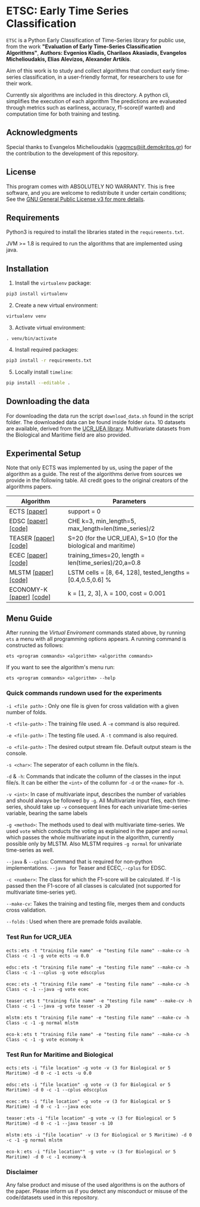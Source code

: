 # ETSC: Early Time Series Classification

`ETSC` is a Python Early Classification of Time-Series library for public use, from the work **"Evaluation of Early Time-Series Classification
Algorithms"**, **Authors: Evgenios Kladis, Charilaos Akasiadis, Evangelos Michelioudakis, Elias Alevizos, Alexander Artikis**.

Aim of this work is to study and collect algorithms that conduct early time-series classification, in a user-friendly format, for researchers to use for their work.

Currently six algorithms are included in this directory. A python cli, simplifies the execution of each algorithm
The predictions are evalueated through metrics such as earliness, accuracy, f1-score(if wanted) and computation time for both training and testing.

## Acknowledgments

Special thanks to Evangelos Michelioudakis (vagmcs@iit.demokritos.gr) for the contribution to the development of this repository.

## License

This program comes with ABSOLUTELY NO WARRANTY. This is free software, and you are welcome to redistribute it under certain conditions; See the [GNU General Public License v3 for more details](http://www.gnu.org/licenses/gpl-3.0.en.html).

## Requirements

Python3 is required to install the libraries stated in the `requirements.txt`.

JVM >= 1.8 is required to run the algorithms that are implemented using java.

## Installation
1. Install the `virtualenv` package:

```bash
pip3 install virtualenv
```

2. Create a new virtual environment:

```bash
virtualenv venv
```

3. Activate virtual environment:

```
. venv/bin/activate
```

4. Install required packages:

```bash
pip3 install -r requirements.txt
```

5. Locally install `timeline`:

```bash
pip install --editable .
```

## Downloading the data

For downloading the data run the script `download_data.sh` found in the script folder. The downloaded data can be found inside folder `data`.
10 datasets are available, derived from the [UCR_UEA library](https://www.timeseriesclassification.com/). Multivariate datasets from the Biological and Maritime field are also provided.

## Experimental Setup

Note that only ECTS was implemented by us, using the paper of the algorithm as a guide. The rest of the algorithms derive from sources we provide in the following table. All credit goes to the original creators of the algorithms papers. 

| Algorithm | Parameters |
|---|---|
| ECTS [\[paper\]](https://link.springer.com/article/10.1007/s10115-011-0400-x) | support = 0 |
| EDSC [\[paper\]](https://epubs.siam.org/doi/10.1137/1.9781611972818.22) [\[code\]](https://drive.google.com/file/d/0BxY8OirJ0-gdbnBYNnRNbW9xeTQ/view) | CHE k=3, min_length=5, max_length=len(time_series)/2 |
| TEASER [\[paper\]](https://link.springer.com/article/10.1007/s10618-020-00690-z) [\[code\]](https://github.com/patrickzib/SFA) | S=20 (for the UCR_UEA), S=10 (for the biological and maritime) |
| ECEC [\[paper\]](https://ieeexplore.ieee.org/stamp/stamp.jsp?arnumber=8765556) [\[code\]](https://github.com/junweilvhfut/ECEC)| training_times=20, length = len(time_series)/20,a=0.8 |
| MLSTM [\[paper\]](https://www.sciencedirect.com/science/article/abs/pii/S0893608019301200?via%3Dihub) [\[code\]](https://github.com/titu1994/MLSTM-FCN) | LSTM cells = [8, 64, 128], tested_lengths = [0.4,0.5,0.6] %  |
| ECONOMY-K [\[paper\]](https://link.springer.com/chapter/10.1007/978-3-319-23528-8_27) [\[code\]](https://tslearn.readthedocs.io/en/stable/user_guide/early.html) | k = [1, 2, 3], λ = 100, cost = 0.001  |
## Menu Guide

After running the <em> Virtual Enviroment </em> commands stated above, by running `ets` a menu with all programming options appears.
A running command is constructed as follows:

`ets <program commands> <algorithm> <algorithm commands>`

If you want to see the algorithm's menu run:

`ets <program commands> <algorithm> --help`

### Quick commands rundown used for the experiments

`-i <file path>` : Only one file is given for cross validation with a given number of folds.

`-t <file-path>` : The training file used. A `-e` command is also required.

`-e <file-path>` : The testing file used. A `-t` command is also required.

`-o <file-path>` : The desired output stream file. Default output steam is the console.

`-s <char>`: The seperator of each collumn in the file/s.

`-d` & `-h`: Commands that indicate the collumn of the classes in the input file/s. It can be either the `<int>` of the collumn for `-d` or the `<name>` for `-h`.

`-v <int>`: In case of multivariate input, describes the number of variables and should always be followed by `-g`. All Multivariate input files, each time-series, should take up `-v` consequent lines for each univariate time-series variable, bearing the same labels

`-g <method>`: The methods used to deal with multivariate time-series. We used `vote` which conducts the voting as explained in the paper and `normal` which passes the whole multivariate input in the algorithm, currently possible only by MLSTM. Also MLSTM requires `-g normal` for univariate time-series as well.

`--java` & `--cplus`: Command that is required for non-python implementations. `--java ` for Teaser and ECEC,`--cplus` for EDSC.

`-c <number>`: The class for which the F1-score will be calculated. If -1 is passed then the F1-score of all classes is calculated (not supported for multivariate time-series yet).

`--make-cv`: Takes the training and testing file, merges them and conducts cross validation.

`--folds` : Used when there are premade folds available.

### Test Run for UCR_UEA

`ects` : `ets -t "training file name" -e "testing file name" --make-cv -h Class -c -1 -g vote ects -u 0.0`

`edsc` : `ets -t "training file name" -e "testing file name" --make-cv -h Class -c -1 --cplus -g vote edsccplus`

`ecec` : `ets -t "training file name" -e "testing file name" --make-cv -h Class -c -1 --java -g vote ecec`

`teaser` : `ets t "training file name" -e "testing file name" --make-cv -h Class -c -1 --java -g vote teaser -s 20`

`mlstm` : `ets t "training file name" -e "testing file name" --make-cv -h Class -c -1 -g normal mlstm`

`eco-k` : `ets t "training file name" -e "testing file name" --make-cv -h Class -c -1 -g vote economy-k`


### Test Run for Maritime and Biological

`ects` : `ets -i "file location" -g vote -v (3 for Biological or 5 Maritime) -d 0 -c -1 ects -u 0.0`

`edsc` : `ets -i "file location" -g vote -v (3 for Biological or 5 Maritime) -d 0 -c -1 --cplus edsccplus`

`ecec` : `ets -i "file location" -g vote -v (3 for Biological or 5 Maritime) -d 0 -c -1 --java ecec`

`teaser` : `ets -i "file location" -g vote -v (3 for Biological or 5 Maritime) -d 0 -c -1 --java teaser -s 10`

`mlstm` : `ets -i "file location" -v (3 for Biological or 5 Maritime) -d 0 -c -1 -g normal mlstm`

`eco-k` : `ets -i "file location"" -g vote -v (3 for Biological or 5 Maritime) -d 0 -c -1 economy-k`

### Disclaimer

Any false product and misuse of the used algorithms is on the authors of the paper. Please inform us if you detect any misconduct or misuse of the code/datasets used in this repository.
